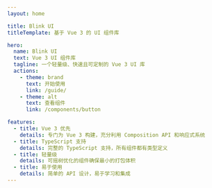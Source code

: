 ```yaml
---
layout: home

title: Blink UI
titleTemplate: 基于 Vue 3 的 UI 组件库

hero:
  name: Blink UI
  text: Vue 3 UI 组件库
  tagline: 一个轻量级、快速且可定制的 Vue 3 UI 库
  actions:
    - theme: brand
      text: 开始使用
      link: /guide/
    - theme: alt
      text: 查看组件
      link: /components/button

features:
  - title: Vue 3 优先
    details: 专门为 Vue 3 构建，充分利用 Composition API 和响应式系统
  - title: TypeScript 支持
    details: 完整的 TypeScript 支持，所有组件都有类型定义
  - title: 轻量级
    details: 可摇树优化的组件确保最小的打包体积
  - title: 易于使用
    details: 简单的 API 设计，易于学习和集成
---
```

